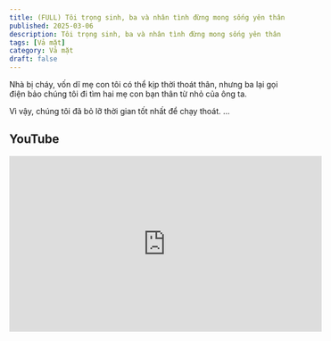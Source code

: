 ```yaml
---
title: (FULL) Tôi trọng sinh, ba và nhân tình đừng mong sống yên thân
published: 2025-03-06
description: Tôi trọng sinh, ba và nhân tình đừng mong sống yên thân
tags: [Vả mặt]
category: Vả mặt
draft: false
---
```


Nhà bị cháy, vốn dĩ mẹ con tôi có thể kịp thời thoát thân, nhưng ba lại gọi điện bảo chúng tôi đi tìm hai mẹ con bạn thân từ nhỏ của ông ta.

Vì vậy, chúng tôi đã bỏ lỡ thời gian tốt nhất để chạy thoát.
...

## YouTube

<iframe width="560" height="315" src="https://www.youtube.com/embed/dH49be8gi9Y?si=hZXn1wFEimVokE7n" title="YouTube video player" frameborder="0" allow="accelerometer; autoplay; clipboard-write; encrypted-media; gyroscope; picture-in-picture; web-share" referrerpolicy="strict-origin-when-cross-origin" allowfullscreen></iframe>
